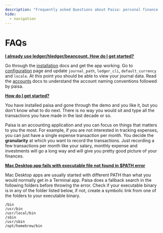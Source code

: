 ```yaml
---
description: "Frequently asked Questions about Paisa: personal finance manager"
hide:
  - navigation
---
```


# FAQs

[__I already use ledger/hledger/beancount. How do I get started?__](#existing-user-getting-started)

Go through the [installation](./getting-started/installation.md) docs and get the app working. Go to
[configuration](./reference/config.md) page and update `journal_path`, `ledger_cli`,
`default_currency` and `locale`. At this point you should be able to
view your journal data. Read the [accounts](./reference/accounts.md) docs to understand the
account naming conventions followed by paisa.

[__How do I get started?__](#getting-started)

You have installed paisa and gone through the demo and you like it,
but you don't know what to do next. There is no way you would sit and
type all the transactions you have made in the last decade or so.

Paisa is an accounting application and you can focus on things that
matters to you the most. For example, if you are not interested in
tracking expenses, you can just have a single expense transaction per
month. You decide the **granularity** at which you want to record the
transactions. Just recording a few transactions per month like your
salary, monthly expense and investments will go a long way and will
give you pretty good picture of your finances.

[__Mac Desktop app fails with executable file not found in $PATH
error__](#exec-not-found)

Mac Desktop apps are usually started with different PATH than what you
would normally get in a Terminal app. Paisa does a fallback search in
the following folders before throwing the error. Check if your
executable binary is in any of the folder listed below, if not, create
a symbolic link from one of the folders to your executable binary.

```
/bin
/usr/bin
/usr/local/bin
/sbin
/usr/sbin
/opt/homebrew/bin
```
